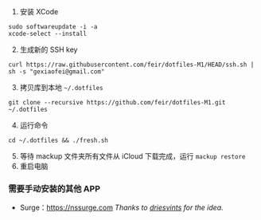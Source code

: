 1. 安装 XCode```sudo softwareupdate -i -axcode-select --install```2. 生成新的 SSH key```curl https://raw.githubusercontent.com/feir/dotfiles-M1/HEAD/ssh.sh | sh -s "gexiaofei@gmail.com"```3. 拷贝库到本地 `~/.dotfiles````git clone --recursive https://github.com/feir/dotfiles-M1.git ~/.dotfiles```4. 运行命令```cd ~/.dotfiles && ./fresh.sh```5. 等待 mackup 文件夹所有文件从 iCloud 下载完成，运行 `mackup restore`6. 重启电脑### 需要手动安装的其他 APP- Surge：https://nssurge.com*Thanks to [driesvints](https://github.com/driesvints/dotfiles) for the idea.*